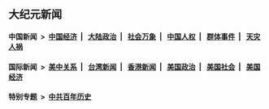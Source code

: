 ## 大纪元新闻

#### 中国新闻 &nbsp;>&nbsp; [中国经济](indexes/ncid283/README.md?04231245) &nbsp;| &nbsp; [大陆政治](indexes/ncid277/README.md?04231245) &nbsp;| &nbsp; [社会万象](indexes/ncid282/README.md?04231245) &nbsp;| &nbsp; [中国人权](indexes/ncid278/README.md?04231245) &nbsp;| &nbsp; [群体事件](indexes/ncid279/README.md?04231245) &nbsp;| &nbsp; [天灾人祸](indexes/ncid280/README.md?04231245)

#### 国际新闻 &nbsp;>&nbsp; [美中关系](indexes/nf1412576/README.md?04231245) &nbsp;| &nbsp; [台湾新闻](indexes/ncid1349361/README.md?04231245) &nbsp;| &nbsp; [香港新闻](indexes/ncid1349362/README.md?04231245) &nbsp;| &nbsp; [美国政治](indexes/ncid1078159/README.md?04231245) &nbsp;| &nbsp; [美国社会](indexes/ncid1078160/README.md?04231245) &nbsp;| &nbsp; [美国经济](indexes/ncid1078158/README.md?04231245)

#### 特别专题 &nbsp;>&nbsp; [中共百年历史](https://github.com/epoch-news/epoch-special/blob/master/README.md?04231245)  
